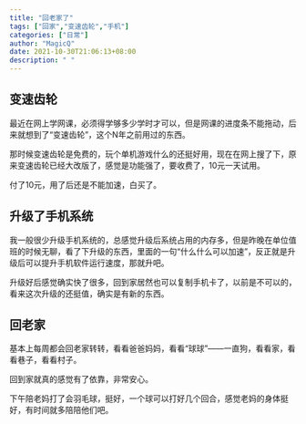 ```yaml
---
title: "回老家了"
tags: ["回家","变速齿轮","手机"]
categories: ["日常"]
author: "MagicQ"
date: 2021-10-30T21:06:13+08:00
description: " "
---
```


## 变速齿轮

最近在网上学网课，必须得学够多少学时才可以，但是网课的进度条不能拖动，后来就想到了“变速齿轮”，这个N年之前用过的东西。

那时候变速齿轮是免费的，玩个单机游戏什么的还挺好用，现在在网上搜了下，原来变速齿轮已经大改版了，感觉是功能强了，要收费了，10元一天试用。

付了10元，用了后还是不能加速，白买了。


## 升级了手机系统

我一般很少升级手机系统的，总感觉升级后系统占用的内存多，但是昨晚在单位值班的时候无聊，看了下升级的东西，里面的一句“什么什么可以加速”，反正就是升级后可以提升手机软件运行速度，那就升吧。

升级好后感觉确实快了很多，回到家居然也可以复制手机卡了，以前是不可以的，看来这次升级的还挺值，确实是有新的东西。

## 回老家

基本上每周都会回老家转转，看看爸爸妈妈，看看“球球”——一直狗，看看家，看看巷子，看看村子。

回到家就真的感觉有了依靠，非常安心。

下午陪老妈打了会羽毛球，挺好，一个球可以打好几个回合，感觉老妈的身体挺好，有时间就多陪陪他们吧。